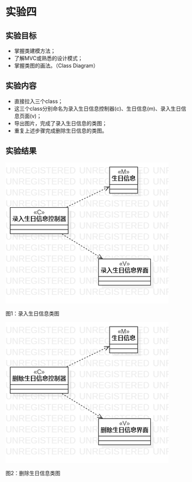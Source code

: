 # 实验四

## 实验目标
- 掌握类建模方法；
- 了解MVC或熟悉的设计模式；
- 掌握类图的画法。（Class Diagram）

## 实验内容
- 直接拉入三个class；
- 这三个class分别命名为录入生日信息控制器(c)、生日信息(m)、录入生日信息页面(v)；
- 导出图片，完成了录入生日信息的类图；
- 重复上述步骤完成删除生日信息的类图。

## 实验结果
![pho1.jpg](./pho1.jpg)

图1：录入生日信息类图

![pho2.jpg](./pho2.jpg)

图2：删除生日信息类图
